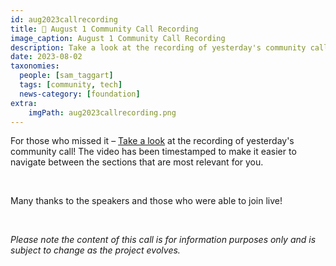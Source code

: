 ```yaml
---
id: aug2023callrecording
title: 🍿 August 1 Community Call Recording
image_caption: August 1 Community Call Recording
description: Take a look at the recording of yesterday's community call for the latest developments and updates.
date: 2023-08-02
taxonomies:
  people: [sam_taggart]
  tags: [community, tech]
  news-category: [foundation]
extra:
    imgPath: aug2023callrecording.png
---
```


For those who missed it – [Take a look](https://youtu.be/GIBlmID7g5o) at the recording of yesterday's community call! The video has been timestamped to make it easier to navigate between the sections that are most relevant for you.

<br/>

Many thanks to the speakers and those who were able to join live!

<br/>

*Please note the content of this call is for information purposes only and is subject to change as the project evolves.*